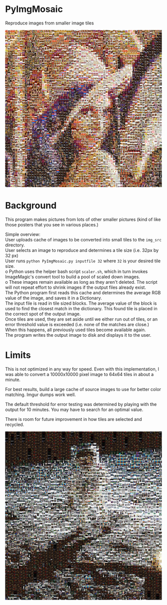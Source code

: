 # PyImgMosaic

Reproduce images from smaller image tiles

![PyImgMosaic output](Lenna_out.png "Example output of Lenna test image from Dank Meme image macros.")

# Background

This program makes pictures from lots of other smaller pictures (kind of like those posters that you see in various places.)

Simple overview:  
  User uploads cache of images to be converted into small tiles to the `img_src` directory.  
  User selects an image to reproduce and determines a tile size (i.e. 32px by 32 px)  
  User runs `python PyImgMosaic.py inputfile 32` where `32` is your desired tile size.  
    o Python uses the helper bash script `scaler.sh`, which in turn invokes ImageMagic's convert tool to build a pool of scaled down images.  
    o  These images remain available as long as they aren't deleted.  The script will not repeat effort to shrink images if the output files already exist.  
   The Python program first reads this cache and determines the average RGB value of the image, and saves it in a Dictionary.  
   The input file is read in tile sized blocks.  The average value of the block is used to find the closest match in the dictionary.  This found tile is placed in the correct spot of the output image.  
   Once tiles are used, they are set aside until we either run out of tiles, or an error threshold value is exceeded (i.e. none of the matches are close.)  When this happens, all previously used tiles become available again.  
  The program writes the output image to disk and displays it to the user.  

# Limits

This is not optimized in any way for speed.  Even with this implementation, I was able to convert a 10000x10000 pixel image to 64x64 tiles in about a minute.  

For best results, build a large cache of source images to use for better color matching.  Imgur dumps work well.  

The default threshold for error testing was determined by playing with the output for 10 minutes.  You may have to search for an optimal value.  

There is room for future improvement in how tiles are selected and recycled.

![PyImgMosaic output](moon_out.png "Example output image.")


